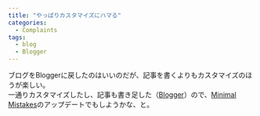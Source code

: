 ```yaml
---
title: "やっぱりカスタマイズにハマる"
categories:
  - Complaints
tags:
  - blog
  - Blogger
---
```

ブログをBloggerに戻したのはいいのだが、記事を書くよりもカスタマイズのほうが楽しい。  
一通りカスタマイズしたし、記事も書き足した（[Blogger](/blogsystem/blogger/)）ので、[Minimal Mistakes](https://mmistakes.github.io/minimal-mistakes/)のアップデートでもしようかな、と。